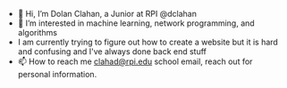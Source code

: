 - 👋 Hi, I’m Dolan Clahan, a Junior at RPI @dclahan
- 👀 I’m interested in machine learning, network programming, and algorithms
- I am currently trying to figure out how to create a website but it is hard and confusing and I've always done back end stuff
- 📫 How to reach me clahad@rpi.edu school email, reach out for personal information.

<!---
dclahan/dclahan is a ✨ special ✨ repository because its `README.md` (this file) appears on your GitHub profile.
You can click the Preview link to take a look at your changes.
--->
